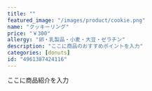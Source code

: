```yaml
---
title: ""
featured_image: "/images/product/cookie.png"
name: "クッキーリング"
price: "￥300"
allergy: "卵・乳製品・小麦・大豆・ゼラチン"
description: "ここに商品のおすすめポイントを入力"
categories: [donuts]
id: "4961387424116"
---
```


ここに商品紹介を入力
